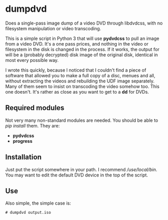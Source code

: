 # dumpdvd
Does a single-pass image dump of a video DVD through libdvdcss, with no filesystem manipulation or video transcoding.

This is a simple script in Python 3 that will use **pydvdcss** to pull an image from a video DVD.  It's a one pass prices, and nothing in the video or filesystem in the disk is changed in the process.  If it works, the output for will be a (probably decrypted) disk image of the original disk, identical in most every possible way.

I wrote this quickly, because I noticed that I couldn't find a piece of software that allowed you to make a full copy of a disc, menues and all, without extracting the videos and rebuilding the UDF image separately.  Many of them seem to insist on transcoding the video somehow too.  This one doesn't.  It's rather as close as you want to get to a **dd** for DVDs.

## Required modules
Not very many non-standard modules are needed.  You should be able to _pip install_ them.  They are:
   * **pydvdcss**
   * **progress**

## Installation

Just put the script somewhere in your path.  I recommend _/use/local/bin_.  You may want to edit the default DVD device in the top of the script.


## Use

Also simple, the simple case is:

```
# dumpdvd output.iso
```

